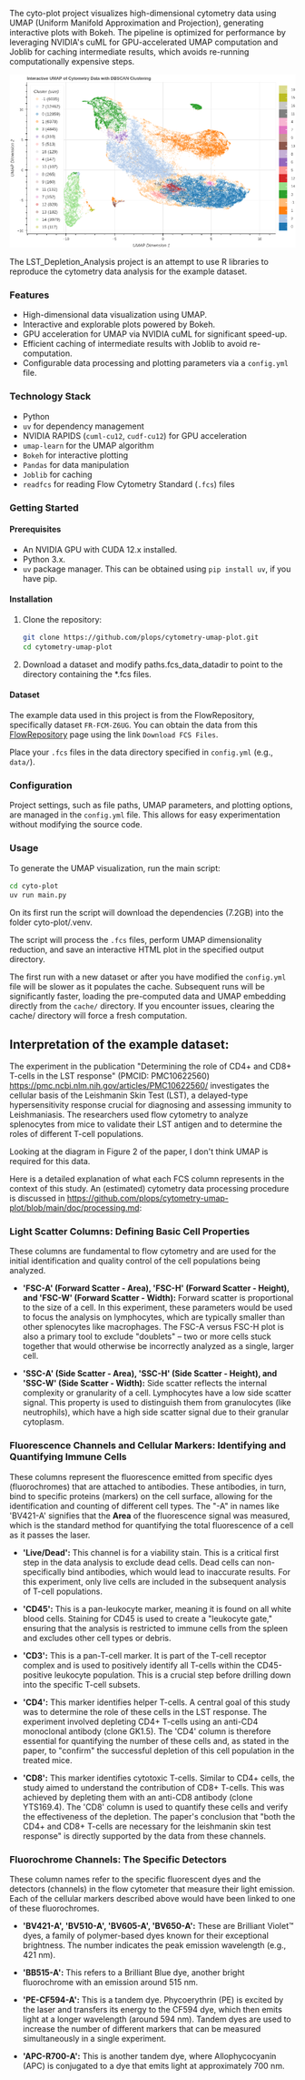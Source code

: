 The cyto-plot project visualizes high-dimensional cytometry data using UMAP
(Uniform Manifold Approximation and Projection), generating
interactive plots with Bokeh. The pipeline is optimized for
performance by leveraging NVIDIA's cuML for GPU-accelerated UMAP
computation and Joblib for caching intermediate results, which avoids
re-running computationally expensive steps.

![Screenshot of the interactive UMAP plot](https://raw.githubusercontent.com/plops/cytometry-umap-plot/main/img/plot.png)


The LST_Depletion_Analysis project is an attempt to use R libraries to reproduce the cytometry data analysis
for the example dataset.

### Features

*   High-dimensional data visualization using UMAP.
*   Interactive and explorable plots powered by Bokeh.
*   GPU acceleration for UMAP via NVIDIA cuML for significant speed-up.
*   Efficient caching of intermediate results with Joblib to avoid re-computation.
*   Configurable data processing and plotting parameters via a `config.yml` file.

### Technology Stack

*   Python
*   `uv` for dependency management
*   NVIDIA RAPIDS (`cuml-cu12`, `cudf-cu12`) for GPU acceleration
*   `umap-learn` for the UMAP algorithm
*   `Bokeh` for interactive plotting
*   `Pandas` for data manipulation
*   `Joblib` for caching
*   `readfcs` for reading Flow Cytometry Standard (`.fcs`) files

### Getting Started

#### Prerequisites

*   An NVIDIA GPU with CUDA 12.x installed.
*   Python 3.x.
*   `uv` package manager. This can be obtained using `pip install uv`, if you have pip.

#### Installation

1.  Clone the repository:
    ```bash
    git clone https://github.com/plops/cytometry-umap-plot.git
    cd cytometry-umap-plot
    ```

2. Download a dataset and modify paths.fcs_data_datadir to point to
the directory containing the *.fcs files.

#### Dataset

The example data used in this project is from the FlowRepository,
specifically dataset `FR-FCM-Z6UG`. You can obtain the data from this
[FlowRepository](http://flowrepository.org/id/FR-FCM-Z6UG) page using
the link `Download FCS Files`.

Place your `.fcs` files in the data directory specified in
`config.yml` (e.g., `data/`).

### Configuration

Project settings, such as file paths, UMAP parameters, and plotting
options, are managed in the `config.yml` file. This allows for easy
experimentation without modifying the source code.

### Usage

To generate the UMAP visualization, run the main script:

```bash
cd cyto-plot
uv run main.py
```

On its first run the script will download the dependencies (7.2GB)
into the folder cyto-plot/.venv.

The script will process the `.fcs` files, perform UMAP dimensionality
reduction, and save an interactive HTML plot in the specified output
directory.

The first run with a new dataset or after you have modified the
`config.yml` file will be slower as it populates the cache. Subsequent
runs will be significantly faster, loading the pre-computed data and
UMAP embedding directly from the `cache/` directory. If you encounter
issues, clearing the cache/ directory will force a fresh computation.


## Interpretation of the example dataset:

The experiment in the publication "Determining the role of CD4+ and
CD8+ T-cells in the LST response" (PMCID: PMC10622560)
https://pmc.ncbi.nlm.nih.gov/articles/PMC10622560/ investigates the
cellular basis of the Leishmanin Skin Test (LST), a delayed-type
hypersensitivity response crucial for diagnosing and assessing
immunity to Leishmaniasis. The researchers used flow cytometry to
analyze splenocytes from mice to validate their LST antigen and to
determine the roles of different T-cell populations.

Looking at the diagram in Figure 2 of the paper, I don't think UMAP is
required for this data.


Here is a detailed explanation of what each FCS column represents in
the context of this study. An (estimated) cytometry data processing procedure is discussed in https://github.com/plops/cytometry-umap-plot/blob/main/doc/processing.md:

### **Light Scatter Columns: Defining Basic Cell Properties**

These columns are fundamental to flow cytometry and are used for the initial identification and quality control of the cell populations being analyzed.

*   **'FSC-A' (Forward Scatter - Area), 'FSC-H' (Forward Scatter - Height), and 'FSC-W' (Forward Scatter - Width):** Forward scatter is proportional to the size of a cell. In this experiment, these parameters would be used to focus the analysis on lymphocytes, which are typically smaller than other splenocytes like macrophages. The FSC-A versus FSC-H plot is also a primary tool to exclude "doublets" – two or more cells stuck together that would otherwise be incorrectly analyzed as a single, larger cell.

*   **'SSC-A' (Side Scatter - Area), 'SSC-H' (Side Scatter - Height), and 'SSC-W' (Side Scatter - Width):** Side scatter reflects the internal complexity or granularity of a cell. Lymphocytes have a low side scatter signal. This property is used to distinguish them from granulocytes (like neutrophils), which have a high side scatter signal due to their granular cytoplasm.

### **Fluorescence Channels and Cellular Markers: Identifying and Quantifying Immune Cells**

These columns represent the fluorescence emitted from specific dyes (fluorochromes) that are attached to antibodies. These antibodies, in turn, bind to specific proteins (markers) on the cell surface, allowing for the identification and counting of different cell types. The "-A" in names like 'BV421-A' signifies that the **Area** of the fluorescence signal was measured, which is the standard method for quantifying the total fluorescence of a cell as it passes the laser.

*   **'Live/Dead':** This channel is for a viability stain. This is a critical first step in the data analysis to exclude dead cells. Dead cells can non-specifically bind antibodies, which would lead to inaccurate results. For this experiment, only live cells are included in the subsequent analysis of T-cell populations.

*   **'CD45':** This is a pan-leukocyte marker, meaning it is found on all white blood cells. Staining for CD45 is used to create a "leukocyte gate," ensuring that the analysis is restricted to immune cells from the spleen and excludes other cell types or debris.

*   **'CD3':** This is a pan-T-cell marker. It is part of the T-cell receptor complex and is used to positively identify all T-cells within the CD45-positive leukocyte population. This is a crucial step before drilling down into the specific T-cell subsets.

*   **'CD4':** This marker identifies helper T-cells. A central goal of this study was to determine the role of these cells in the LST response. The experiment involved depleting CD4+ T-cells using an anti-CD4 monoclonal antibody (clone GK1.5). The 'CD4' column is therefore essential for quantifying the number of these cells and, as stated in the paper, to "confirm" the successful depletion of this cell population in the treated mice.

*   **'CD8':** This marker identifies cytotoxic T-cells. Similar to CD4+ cells, the study aimed to understand the contribution of CD8+ T-cells. This was achieved by depleting them with an anti-CD8 antibody (clone YTS169.4). The 'CD8' column is used to quantify these cells and verify the effectiveness of the depletion. The paper's conclusion that "both the CD4+ and CD8+ T-cells are necessary for the leishmanin skin test response" is directly supported by the data from these channels.

### **Fluorochrome Channels: The Specific Detectors**

These column names refer to the specific fluorescent dyes and the detectors (channels) in the flow cytometer that measure their light emission. Each of the cellular markers described above would have been linked to one of these fluorochromes.

*   **'BV421-A', 'BV510-A', 'BV605-A', 'BV650-A':** These are Brilliant Violet™ dyes, a family of polymer-based dyes known for their exceptional brightness. The number indicates the peak emission wavelength (e.g., 421 nm).

*   **'BB515-A':** This refers to a Brilliant Blue dye, another bright fluorochrome with an emission around 515 nm.

*   **'PE-CF594-A':** This is a tandem dye. Phycoerythrin (PE) is excited by the laser and transfers its energy to the CF594 dye, which then emits light at a longer wavelength (around 594 nm). Tandem dyes are used to increase the number of different markers that can be measured simultaneously in a single experiment.

*   **'APC-R700-A':** This is another tandem dye, where Allophycocyanin (APC) is conjugated to a dye that emits light at approximately 700 nm.